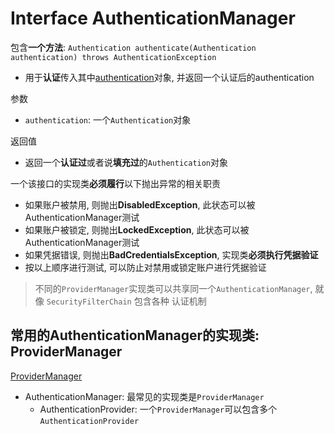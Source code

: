 # Interface AuthenticationManager

包含**一个方法**: `Authentication authenticate(Authentication authentication) throws AuthenticationException`

- 用于**认证**传入其中[authentication](springsecurity-authentication-interface.md)对象, 并返回一个认证后的authentication

参数

- `authentication`: 一个`Authentication`对象

返回值

- 返回一个**认证过**或者说**填充过**的`Authentication`对象

一个该接口的实现类**必须履行**以下抛出异常的相关职责

- 如果账户被禁用, 则抛出**DisabledException**, 此状态可以被AuthenticationManager测试
- 如果账户被锁定, 则抛出**LockedException**, 此状态可以被AuthenticationManager测试
- 如果凭据错误, 则抛出**BadCredentialsException**, 实现类**必须执行凭据验证**
- 按以上顺序进行测试, 可以防止对禁用或锁定账户进行凭据验证

> 不同的`ProviderManager`实现类可以共享同一个`AuthenticationManager`, 就像 `SecurityFilterChain` 包含各种 认证机制

## 常用的AuthenticationManager的实现类: ProviderManager

[ProviderManager](springsecurity-providermanager.md)

- AuthenticationManager: 最常见的实现类是`ProviderManager`
  - AuthenticationProvider: 一个`ProviderManager`可以包含多个`AuthenticationProvider`
